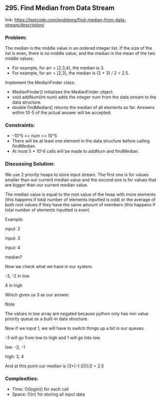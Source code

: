 ## 295. Find Median from Data Stream

link: https://leetcode.com/problems/find-median-from-data-stream/description/

### Problem:

The median is the middle value in an ordered integer list. If the size of the list is even, there is no middle value, and the median is the mean of the two middle values.

- For example, for arr = [2,3,4], the median is 3.
- For example, for arr = [2,3], the median is (2 + 3) / 2 = 2.5.

Implement the MedianFinder class:

- MedianFinder() initializes the MedianFinder object.
- void addNum(int num) adds the integer num from the data stream to the data structure.
- double findMedian() returns the median of all elements so far. Answers within 10-5 of the actual answer will be accepted.

### Constraints:

- -10^5 <= num <= 10^5
- There will be at least one element in the data structure before calling findMedian.
- At most 5 * 10^4 calls will be made to addNum and findMedian.

### Discussing Solution:

We use 2 priority heaps to store input stream. The first one
is for values smaller than our current median value and the
second one is for values that are bigger than our current
median value. 

The median value is equal to the root value of the heap
with more elements (this happens if total number of elements 
inputted is odd) or the average of both root values if 
they have the same amount of members (this happens if total
number of elements inputted is even)

Example:

input: 2

input: 3

input: 4

median?

Now we check what we have in our system.

-3, -2 in low

4 in high

Which gives us 3 as our answer.

> [!Note]
> The values in low array are negated because python only has
> min value priority queue as a built-in data structure.

Now if we input 1, we will have to switch things up a bit in
our queues.

-3 will go from low to high and 1 will go into low.

low: -2, -1

high: 3, 4

And at this point our median is (3+(-(-2)))/2 = 2.5


### Complexities:

- Time: O(log(n)) for each call
- Space: O(n) for storing all input data